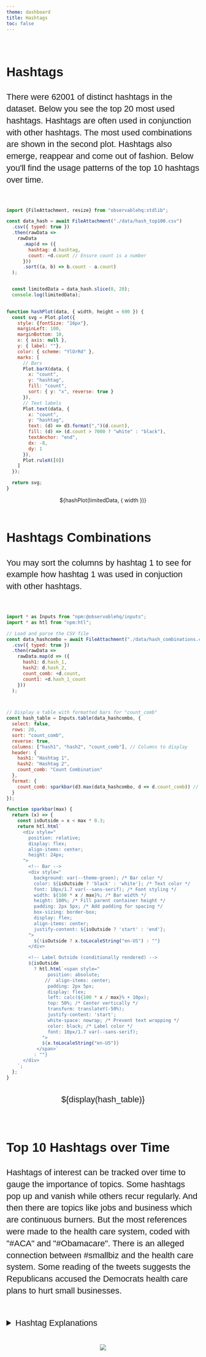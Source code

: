 ```yaml
---
theme: dashboard
title: Hashtags
toc: false
---
```


<style>
/* Chart Wrapper: Center charts and text */
.chart-wrapper {
    display: flex;
    flex-direction: column;
    align-items: center;
    margin: 0 auto;
    max-width: 900px;
}

/* Global Wrapper: Center all page content */
.page-wrapper {
    display: flex;
    flex-direction: column;
    align-items: center; /* Center content horizontally */
    margin: 0 auto; /* Center the wrapper itself */
    max-width: 900px; /* Match the text dimensions */
    padding: 20px; /* Add spacing around the edges */
    box-sizing: border-box;
}

/* Text Container: Style the text block */
.text-container {
    text-align: left;
    margin: 20px auto;
    max-width: 1200px;
    line-height: 1.4;
    font-size: 22px;
    font-family: "Calibri", Arial, sans-serif;
}

.body{
  max-width: 900px;
  margin: 20px auto;
  max-width: 1200px;
}

svg {
    max-width: 100%; /* Ensure the SVG scales within its container */
    height: auto;    /* Maintain aspect ratio */
  }
</style>

<div class="chart-wrapper">
  <div class="text-container">
   <h2>Hashtags</h2>
  <p>
  There were 62001 of distinct hashtags in the dataset. Below you see the top 20 most used hashtags. Hashtags are often used in conjunction with other hashtags. The most used combinations are shown in the second plot. Hashtags also emerge, reappear and come out of fashion. Below you'll find the usage patterns of the top 10 hashtags over time.
  </p>
  </div>
</div>

```js
import {FileAttachment, resize} from "observablehq:stdlib";

const data_hash = await FileAttachment("./data/hash_top100.csv")
  .csv({ typed: true })
  .then(rawData => 
    rawData
      .map(d => ({
        hashtag: d.hashtag,
        count: +d.count // Ensure count is a number
      }))
      .sort((a, b) => b.count - a.count)
  );


  const limitedData = data_hash.slice(0, 20);
  console.log(limitedData);
  

function hashPlot(data, { width, height = 600 }) {
  const svg = Plot.plot({
    style: {fontSize: "16px"},
    marginLeft: 100,
    marginBottom: 10,
    x: { axis: null },
    y: { label: ""},
    color: { scheme: "YlOrRd" },
    marks: [
      // Bars
      Plot.barX(data, {
        x: "count",
        y: "hashtag",
        fill: "count",
        sort: { y: "x", reverse: true }
      }),
      // Text labels
      Plot.text(data, {
        x: "count",
        y: "hashtag",
        text: (d) => d3.format(",")(d.count),
        fill: (d) => (d.count > 7000 ? "white" : "black"),
        textAnchor: "end",
        dx: -8,
        dy: 1
      }),
      Plot.ruleX([0])
    ]
  });

  return svg;
}

```

<div class="chart-wrapper">
  ${hashPlot(limitedData, { width })}
</div>



<div class="chart-wrapper">
  <div class="text-container">
   <h2>Hashtags Combinations</h2>
  <p>
You may sort the columns by hashtag 1 to see for example how hashtag 1 was used in conjuction with other hashtags.
  </p>
  </div>
</div>

```js
import * as Inputs from "npm:@observablehq/inputs";
import * as htl from "npm:htl";

// Load and parse the CSV file
const data_hashcombo = await FileAttachment("./data/hash_combinations.csv")
  .csv({ typed: true })
  .then(rawData =>
    rawData.map(d => ({
      hash1: d.hash_1,
      hash2: d.hash_2,
      count_comb: +d.count,
      count1: +d.hash_1_count
    }))
  );



// Display a table with formatted bars for "count_comb"
const hash_table = Inputs.table(data_hashcombo, {
  select: false,
  rows: 20,
  sort: "count_comb", 
  reverse: true,
  columns: ["hash1", "hash2", "count_comb"], // Columns to display
  header: {
    hash1: "Hashtag 1",
    hash2: "Hashtag 2",
    count_comb: "Count Combination"
  },
  format: {
    count_comb: sparkbar(d3.max(data_hashcombo, d => d.count_comb)) // Use a custom bar renderer
  }
});

function sparkbar(max) {
  return (x) => {
    const isOutside = x < max * 0.3; 
    return htl.html`
      <div style="
        position: relative;
        display: flex;
        align-items: center;
        height: 24px; 
      ">
        <!-- Bar -->
        <div style="
          background: var(--theme-green); /* Bar color */
          color: ${isOutside ? 'black' : 'white'}; /* Text color */
          font: 10px/1.7 var(--sans-serif); /* Font styling */
          width: ${100 * x / max}%; /* Bar width */
          height: 100%; /* Fill parent container height */
          padding: 2px 5px; /* Add padding for spacing */
          box-sizing: border-box;
          display: flex;
          align-items: center;
          justify-content: ${isOutside ? 'start' : 'end'}; 
        ">
          ${!isOutside ? x.toLocaleString("en-US") : ""}
        </div>

        <!-- Label Outside (conditionally rendered) -->
        ${isOutside
          ? htl.html`<span style="
               position: absolute;
              //  align-items: center;
               padding: 2px 5px;
               display: flex;
               left: calc(${100 * x / max}% + 10px); 
               top: 50%; /* Center vertically */
               transform: translateY(-50%);
               justify-content: 'start';
               white-space: nowrap; /* Prevent text wrapping */
               color: black; /* Label color */
               font: 10px/1.7 var(--sans-serif);
             ">
             ${x.toLocaleString("en-US")}
           </span>`
          : ""}
      </div>
    `;
  };
}


```


<div class="chart-wrapper">
  <div class="text-container">
${display(hash_table)}
  </div>
</div>


<div class="chart-wrapper">
  <div class="text-container">
    <h2>Top 10 Hashtags over Time</h2>
    <p>
      Hashtags of interest can be tracked over time to gauge the importance of topics. Some hashtags pop up and vanish while others recur regularly. And then there are topics like jobs and business which are continuous burners. But the most references were made to the health care system, coded with "#ACA" and "#Obamacare". There is an alleged  connection between #smallbiz and the health care system. Some reading of the tweets suggests the Republicans accused the Democrats health care plans to hurt small businesses. 
    </p>
    <br>
    <details>
      <summary>Hashtag Explanations</summary>
      <div class="details-text">
        <p>
          <strong>"Obamacare"</strong> is the same as <strong>"ACA"</strong> and means the Affordable Care Act. It helps 
          to provide low-income households with affordable health insurance. This is apparently an important topic for Americans.
        </p>
        <p>
          <strong>"TCOT"</strong> stands for Top Conservatives On Twitter and is a distinguishing mark for Republicans.
        </p>
        <p>
          <strong>"SOTU"</strong> is the State of the Union Address, an <strong>annual</strong> message delivered by the 
          president to a joint session of the US Congress.
        </p>
        <p>
          The Supreme Court Of The United States, <strong>"SCOTUS"</strong>, is the highest court in the land and the 
          final judge in matters of interpreting both the Constitution and all cases involving the laws passed by Congress. 
          It has been said that the nomination and confirmation process has become highly politicized in the last few decades, 
          with parties trying to get their Republican or Democratic-leaning judge into the court.
        </p>
        <p>
          <strong>"UTPOL"</strong> is short for Utah politics but really refers to the 
          <a href="https://www.nga.org/disagree-better/" target="_blank" rel="noopener noreferrer">"Disagree Better"</a> 
          initiative of Utah governors to promote a less polarized political dialogue.
        </p>
        <p>
          <strong>"MEPOLITICS"</strong>: Maine politics. Maine is a state in the northeast of the US with borders to Canada.
        </p>
      </div>
    </details>
  </div>
</div>



<div class="chart-wrapper">
  <div class="text-container">
<img src="./img/top10_hash.png">
  </div>
</div>

